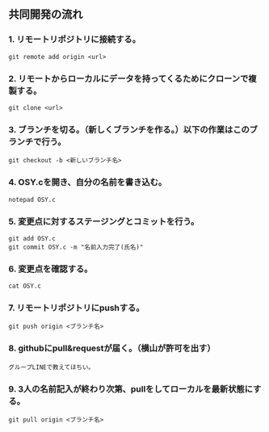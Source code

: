 ## 共同開発の流れ

### 1. リモートリポジトリに接続する。
    git remote add origin <url>
### 2. リモートからローカルにデータを持ってくるためにクローンで複製する。
    git clone <url>
### 3. ブランチを切る。（新しくブランチを作る。）以下の作業はこのブランチで行う。
    git checkout -b <新しいブランチ名>
### 4. OSY.cを開き、自分の名前を書き込む。
    notepad OSY.c
### 5. 変更点に対するステージングとコミットを行う。
    git add OSY.c
    git commit OSY.c -m "名前入力完了(氏名)"
### 6. 変更点を確認する。
    cat OSY.c
### 7. リモートリポジトリにpushする。
    git push origin <ブランチ名>
### 8. githubにpull&requestが届く。（横山が許可を出す）
    グループLINEで教えてほちい。
### 9. 3人の名前記入が終わり次第、pullをしてローカルを最新状態にする。
    git pull origin <ブランチ名>
